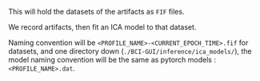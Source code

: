 This will hold the datasets of the artifacts as `FIF` files.

We record artifacts, then fit an ICA model to that dataset.

Naming convention will be `<PROFILE_NAME>-<CURRENT_EPOCH_TIME>.fif` for datasets, and one directory down (`./BCI-GUI/inference/ica_models/`), the model naming convention will be the same as pytorch models : `<PROFILE_NAME>.dat`.